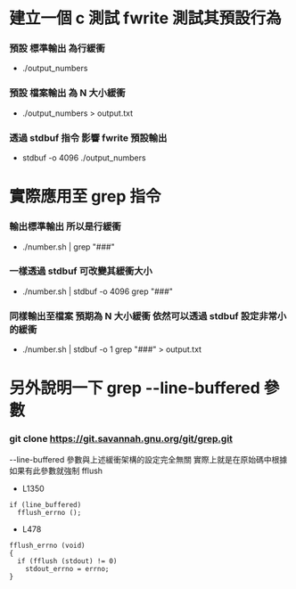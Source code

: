 ﻿# 建立一個 c 測試 fwrite 測試其預設行為

### 預設 標準輸出 為行緩衝

- ./output_numbers

### 預設 檔案輸出 為 N 大小緩衝

- ./output_numbers > output.txt

### 透過 stdbuf 指令 影響 fwrite 預設輸出

- stdbuf -o 4096 ./output_numbers

# 實際應用至 grep 指令

### 輸出標準輸出 所以是行緩衝

- ./number.sh | grep "###"

### 一樣透過 stdbuf 可改變其緩衝大小

- ./number.sh | stdbuf -o 4096 grep "###"

### 同樣輸出至檔案 預期為 N 大小緩衝 依然可以透過 stdbuf 設定非常小的緩衝

- ./number.sh | stdbuf -o 1 grep "###" > output.txt

# 另外說明一下 grep --line-buffered 參數

### git clone https://git.savannah.gnu.org/git/grep.git

--line-buffered 參數與上述緩衝架構的設定完全無關
實際上就是在原始碼中根據如果有此參數就強制 fflush

- L1350

```
if (line_buffered)
  fflush_errno ();
```

- L478

```
fflush_errno (void)
{
  if (fflush (stdout) != 0)
    stdout_errno = errno;
}
```

